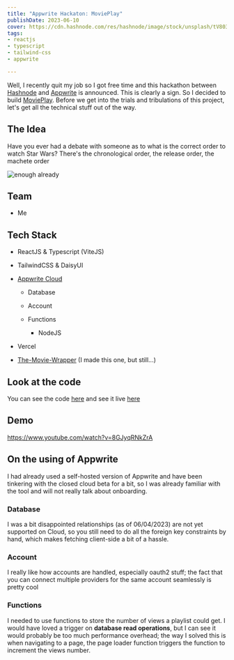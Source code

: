 ```yaml
---
title: "Appwrite Hackaton: MoviePlay"
publishDate: 2023-06-10
cover: https://cdn.hashnode.com/res/hashnode/image/stock/unsplash/tV80374iytg/upload/0ba31d6430f0e72ac3416e8afee0cb3b.jpeg
tags: 
- reactjs
- typescript
- tailwind-css
- appwrite

---
```


Well, I recently quit my job so I got free time and this hackathon between [Hashnode](https://hashnode.com) and [Appwrite](https://appwrite.io) is announced. This is clearly a sign. So I decided to build [MoviePlay](https://appwrite.io). Before we get into the trials and tribulations of this project, let's get all the technical stuff out of the way.

## The Idea

Have you ever had a debate with someone as to what is the correct order to watch Star Wars? There's the chronological order, the release order, the machete order

![enough already](https://media.giphy.com/media/SRka2MLKzpzE6K24al/giphy.gif)

## Team

* Me
    

## Tech Stack

* ReactJS & Typescript (ViteJS)
    
* TailwindCSS & DaisyUI
    
* [Appwrite Cloud](https://cloud.appwrite.io)
    
    * Database
        
    * Account
        
    * Functions
        
        * NodeJS
            
* Vercel
    
* [The-Movie-Wrapper](https://www.npmjs.com/package/@matfire/the_movie_wrapper) (I made this one, but still...)
    

## Look at the code

You can see the code [here](https://github.com/matfire/movieplay) and see it live [here](https://movieplay.nirah.tech)

## Demo

https://www.youtube.com/watch?v=8GJyqRNkZrA 

## On the using of Appwrite

I had already used a self-hosted version of Appwrite and have been tinkering with the closed cloud beta for a bit, so I was already familiar with the tool and will not really talk about onboarding.

### Database

I was a bit disappointed relationships (as of 06/04/2023) are not yet supported on Cloud, so you still need to do all the foreign key constraints by hand, which makes fetching client-side a bit of a hassle.

### Account

I really like how accounts are handled, especially oauth2 stuff; the fact that you can connect multiple providers for the same account seamlessly is pretty cool

### Functions

I needed to use functions to store the number of views a playlist could get. I would have loved a trigger on **database read operations**, but I can see it would probably be too much performance overhead; the way I solved this is when navigating to a page, the page loader function triggers the function to increment the views number.